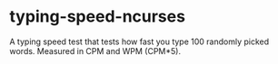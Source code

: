 # typing-speed-ncurses
A typing speed test that tests how fast you type 100 randomly picked words. Measured in CPM and WPM (CPM*5).
